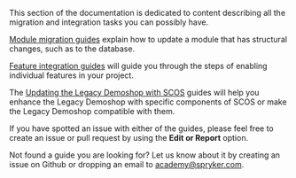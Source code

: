 This section of the documentation is dedicated to content describing all the migration and integration tasks you can possibly have.

[Module migration guides](https://documentation.spryker.com/v1/docs/about-migration) explain how to update a module that has structural changes, such as to the database.

[Feature integration guides](https://documentation.spryker.com/v1/docs/about-integration) will guide you through the steps of enabling individual features in your project.

The [Updating the Legacy Demoshop with SCOS](https://documentation.spryker.com/v1/docs/about-updating) guides will help you enhance the Legacy Demoshop with specific components of SCOS or make the Legacy Demoshop compatible with them.

If you have spotted an issue with either of the guides, please feel free to create an issue or pull request by using the **Edit or Report** option.

Not found a guide you are looking for? Let us know about it by creating an issue on Github or dropping an email to academy@spryker.com.